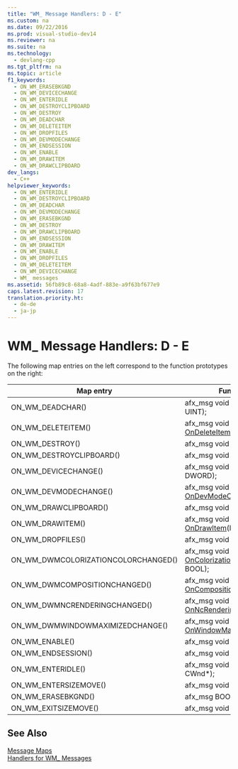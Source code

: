 ```yaml
---
title: "WM_ Message Handlers: D - E"
ms.custom: na
ms.date: 09/22/2016
ms.prod: visual-studio-dev14
ms.reviewer: na
ms.suite: na
ms.technology: 
  - devlang-cpp
ms.tgt_pltfrm: na
ms.topic: article
f1_keywords: 
  - ON_WM_ERASEBKGND
  - ON_WM_DEVICECHANGE
  - ON_WM_ENTERIDLE
  - ON_WM_DESTROYCLIPBOARD
  - ON_WM_DESTROY
  - ON_WM_DEADCHAR
  - ON_WM_DELETEITEM
  - ON_WM_DROPFILES
  - ON_WM_DEVMODECHANGE
  - ON_WM_ENDSESSION
  - ON_WM_ENABLE
  - ON_WM_DRAWITEM
  - ON_WM_DRAWCLIPBOARD
dev_langs: 
  - C++
helpviewer_keywords: 
  - ON_WM_ENTERIDLE
  - ON_WM_DESTROYCLIPBOARD
  - ON_WM_DEADCHAR
  - ON_WM_DEVMODECHANGE
  - ON_WM_ERASEBKGND
  - ON_WM_DESTROY
  - ON_WM_DRAWCLIPBOARD
  - ON_WM_ENDSESSION
  - ON_WM_DRAWITEM
  - ON_WM_ENABLE
  - ON_WM_DROPFILES
  - ON_WM_DELETEITEM
  - ON_WM_DEVICECHANGE
  - WM_ messages
ms.assetid: 56fb89c8-68a8-4adf-883e-a9f63bf677e9
caps.latest.revision: 17
translation.priority.ht: 
  - de-de
  - ja-jp
---
```

# WM_ Message Handlers: D - E
The following map entries on the left correspond to the function prototypes on the right:  
  
|Map entry|Function prototype|  
|---------------|------------------------|  
|ON_WM_DEADCHAR()|afx_msg void [OnDeadChar](../vs140/cwnd--ondeadchar.md)(UINT, UINT, UINT);|  
|ON_WM_DELETEITEM()|afx_msg void [OnDeleteItem](../vs140/cwnd--ondeleteitem.md)(LPDELETEITEMSTRUCT);|  
|ON_WM_DESTROY()|afx_msg void [OnDestroy](../vs140/cwnd--ondestroy.md)();|  
|ON_WM_DESTROYCLIPBOARD()|afx_msg void [OnDestroyClipboard](../vs140/cwnd--ondestroyclipboard.md)();|  
|ON_WM_DEVICECHANGE()|afx_msg void [OnDeviceChange](../vs140/cwnd--ondevicechange.md)(UINT, DWORD);|  
|ON_WM_DEVMODECHANGE()|afx_msg void [OnDevModeChange](../vs140/cwnd--ondevmodechange.md)(LPSTR);|  
|ON_WM_DRAWCLIPBOARD()|afx_msg void [OnDrawClipboard](../vs140/cwnd--ondrawclipboard.md)();|  
|ON_WM_DRAWITEM()|afx_msg void [OnDrawItem](../vs140/cwnd--ondrawitem.md)(LPDRAWITEMSTRUCT);|  
|ON_WM_DROPFILES()|afx_msg void [OnDropFiles](../vs140/cwnd--ondropfiles.md)(HDROP);|  
|ON_WM_DWMCOLORIZATIONCOLORCHANGED()|afx_msg void [OnColorizationColorChanged](../vs140/cwnd--oncolorizationcolorchanged.md)(DWORD, BOOL);|  
|ON_WM_DWMCOMPOSITIONCHANGED()|afx_msg void [OnCompositionChanged](../vs140/cwnd--oncompositionchanged.md)();|  
|ON_WM_DWMNCRENDERINGCHANGED()|afx_msg void [OnNcRenderingChanged](../vs140/cwnd--onncrenderingchanged.md)(BOOL);|  
|ON_WM_DWMWINDOWMAXIMIZEDCHANGE()|afx_msg void [OnWindowMaximizedChanged](../vs140/cwnd--onwindowmaximizedchanged.md)(BOOL);|  
|ON_WM_ENABLE()|afx_msg void [OnEnable](../vs140/cwnd--onenable.md)(BOOL);|  
|ON_WM_ENDSESSION()|afx_msg void [OnEndSession](../vs140/cwnd--onendsession.md)(BOOL);|  
|ON_WM_ENTERIDLE()|afx_msg void [OnEnterIdle](../vs140/cwnd--onenteridle.md)(UINT, CWnd*);|  
|ON_WM_ENTERSIZEMOVE()|afx_msg void [OnEnterSizeMove](../vs140/cwnd--onentersizemove.md)();|  
|ON_WM_ERASEBKGND()|afx_msg BOOL [OnEraseBkgnd](../vs140/cwnd--onerasebkgnd.md)(CDC*);|  
|ON_WM_EXITSIZEMOVE()|afx_msg void [OnExitSizeMove](../vs140/cwnd--onexitsizemove.md)();|  
  
## See Also  
 [Message Maps](../vs140/message-maps--mfc-.md)   
 [Handlers for WM_ Messages](../vs140/handlers-for-wm_-messages.md)